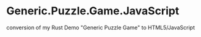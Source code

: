 # Generic.Puzzle.Game.JavaScript
conversion of my Rust Demo "Generic Puzzle Game" to HTML5/JavaScript
